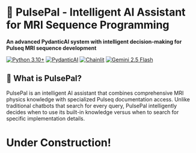 # 🧠 PulsePal - Intelligent AI Assistant for MRI Sequence Programming

**An advanced PydanticAI system with intelligent decision-making for Pulseq MRI sequence development**

[![Python 3.10+](https://img.shields.io/badge/python-3.10+-blue.svg)](https://www.python.org/downloads/)
[![PydanticAI](https://img.shields.io/badge/PydanticAI-latest-green.svg)](https://ai.pydantic.dev/)
[![Chainlit](https://img.shields.io/badge/Chainlit-2.6.3-orange.svg)](https://chainlit.io/)
[![Gemini 2.5 Flash](https://img.shields.io/badge/Gemini-2.5--flash-purple.svg)](https://ai.google.dev/)

## 🚀 What is PulsePal?

PulsePal is an intelligent AI assistant that combines comprehensive MRI physics knowledge with specialized Pulseq documentation access. Unlike traditional chatbots that search for every query, PulsePal intelligently decides when to use its built-in knowledge versus when to search for specific implementation details.

# Under Construction!
